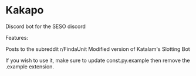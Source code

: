 # Kakapo
Discord bot for the SESO discord

Features:

Posts to the subreddit r/FindaUnit
Modified version of Katalam's Slotting Bot

If you wish to use it, make sure to update const.py.example then remove the .example extension.
